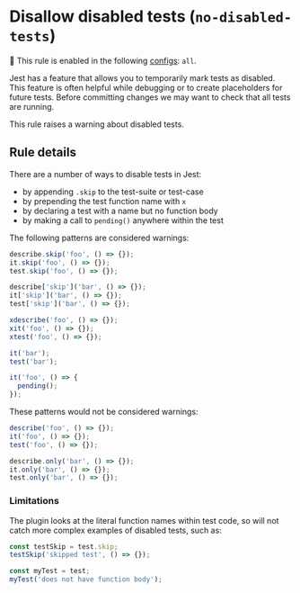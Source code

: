 # Disallow disabled tests (`no-disabled-tests`)

💼 This rule is enabled in the following
[configs](https://github.com/jest-community/eslint-plugin-jest#shareable-configurations):
`all`.

<!-- end rule header -->

Jest has a feature that allows you to temporarily mark tests as disabled. This
feature is often helpful while debugging or to create placeholders for future
tests. Before committing changes we may want to check that all tests are
running.

This rule raises a warning about disabled tests.

## Rule details

There are a number of ways to disable tests in Jest:

- by appending `.skip` to the test-suite or test-case
- by prepending the test function name with `x`
- by declaring a test with a name but no function body
- by making a call to `pending()` anywhere within the test

The following patterns are considered warnings:

```js
describe.skip('foo', () => {});
it.skip('foo', () => {});
test.skip('foo', () => {});

describe['skip']('bar', () => {});
it['skip']('bar', () => {});
test['skip']('bar', () => {});

xdescribe('foo', () => {});
xit('foo', () => {});
xtest('foo', () => {});

it('bar');
test('bar');

it('foo', () => {
  pending();
});
```

These patterns would not be considered warnings:

```js
describe('foo', () => {});
it('foo', () => {});
test('foo', () => {});

describe.only('bar', () => {});
it.only('bar', () => {});
test.only('bar', () => {});
```

### Limitations

The plugin looks at the literal function names within test code, so will not
catch more complex examples of disabled tests, such as:

```js
const testSkip = test.skip;
testSkip('skipped test', () => {});

const myTest = test;
myTest('does not have function body');
```

